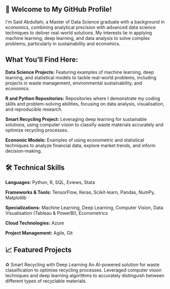 ## 👋 Welcome to My GitHub Profile!
I'm Said Abdullahi, a Master of Data Science graduate with a background in economics, combining analytical precision with advanced data science techniques to deliver real-world solutions. My interests lie in applying machine learning, deep learning, and data analysis to solve complex problems, particularly in sustainability and economics.

## What You’ll Find Here:
**Data Science Projects:** Featuring examples of machine learning, deep learning, and statistical models to tackle real-world problems, including projects in waste management, environmental sustainability, and economics.

**R and Python Repositories:** Repositories where I demonstrate my coding skills and problem-solving abilities, focusing on data analysis, visualisation, and reproducible research.

**Smart Recycling Project:** Leveraging deep learning for sustainable solutions, using computer vision to classify waste materials accurately and optimize recycling processes.

**Economic Models:** Examples of using econometric and statistical techniques to analyze financial data, explore market trends, and inform decision-making.

## 🛠️ Technical Skills
**Languages:** Python, R, SQL, Eviews, Stata

**Frameworks & Tools:** TensorFlow, Keras, Scikit-learn, Pandas, NumPy, Matplotlib

**Specializations:** Machine Learning, Deep Learning, Computer Vision, Data Visualisation (Tableau & PowerBI), Econometrics

**Cloud Technologies:** Azure

**Project Management:** Agile, Git

## 📈 Featured Projects
♻️ Smart Recycling with Deep Learning
An AI-powered solution for waste classification to optimise recycling processes. Leveraged computer vision techniques and deep learning algorithms to accurately distinguish between different types of recyclable materials.


